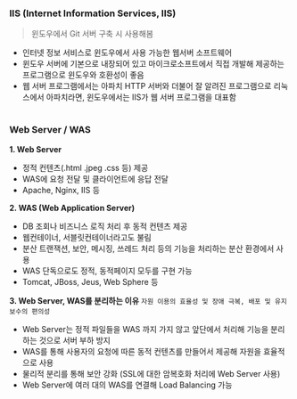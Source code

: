 ### IIS (Internet Information Services, IIS)
> 윈도우에서 Git 서버 구축 시 사용해봄
- 인터넷 정보 서비스로 윈도우에서 사용 가능한 웹서버 소프트웨어
- 윈도우 서버에 기본으로 내장되어 있고 마이크로소프트에서 직접 개발해 제공하는 프로그램으로 윈도우와 호환성이 좋음
- 웹 서버 프로그램에서는 아파치 HTTP 서버와 더불어 잘 알려진 프로그램으로 리눅스에서 아파치라면, 윈도우에서는 IIS가 웹 서버 프로그램을 대표함

#

### Web Server / WAS
__1. Web Server__
- 정적 컨텐츠(.html .jpeg .css 등) 제공
- WAS에 요청 전달 및 클라이언트에 응답 전달
- Apache, Nginx, IIS 등

__2. WAS (Web Application Server)__
- DB 조회나 비즈니스 로직 처리 후 동적 컨텐츠 제공
- 웹컨테이너, 서블릿컨테이너라고도 불림
- 분산 트랜잭션, 보안, 메시징, 쓰레드 처리 등의 기능을 처리하는 분산 환경에서 사용
- WAS 단독으로도 정적, 동적페이지 모두를 구현 가능
- Tomcat, JBoss, Jeus, Web Sphere 등

__3. Web Server, WAS를 분리하는 이유__
`자원 이용의 효율성 및 장애 극복, 배포 및 유지보수의 편의성`
- Web Server는 정적 파일들을 WAS 까지 가지 않고 앞단에서 처리해 기능을 분리하는 것으로 서버 부하 방지
- WAS를 통해 사용자의 요청에 따른 동적 컨텐츠를 만들어서 제공해 자원을 효율적으로 사용
- 물리적 분리를 통해 보안 강화 (SSL에 대한 암복호화 처리에 Web Server 사용)
- Web Server에 여러 대의 WAS를 연결해 Load Balancing 가능


